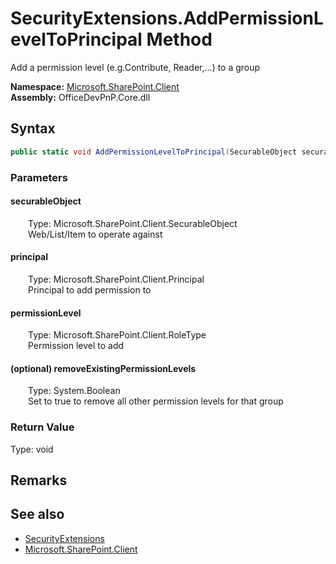 # SecurityExtensions.AddPermissionLevelToPrincipal Method  
 Add a permission level (e.g.Contribute, Reader,...) to a group   

**Namespace:** [Microsoft.SharePoint.Client](Microsoft.SharePoint.Client.md)  
**Assembly:** OfficeDevPnP.Core.dll  
## Syntax
```C#
public static void AddPermissionLevelToPrincipal(SecurableObject securableObject, Principal principal, RoleType permissionLevel, Boolean removeExistingPermissionLevels)
```
### Parameters
#### securableObject  
&emsp;&emsp;Type: Microsoft.SharePoint.Client.SecurableObject  
&emsp;&emsp;Web/List/Item to operate against  

  

#### principal  
&emsp;&emsp;Type: Microsoft.SharePoint.Client.Principal  
&emsp;&emsp;Principal to add permission to  

  

#### permissionLevel  
&emsp;&emsp;Type: Microsoft.SharePoint.Client.RoleType  
&emsp;&emsp;Permission level to add  

  

#### (optional) removeExistingPermissionLevels  
&emsp;&emsp;Type: System.Boolean  
&emsp;&emsp;Set to true to remove all other permission levels for that group  

  

### Return Value
Type: void  

## Remarks
  
## See also
- [SecurityExtensions](Microsoft.SharePoint.Client.SecurityExtensions.md) 
- [Microsoft.SharePoint.Client](Microsoft.SharePoint.Client.md) 
